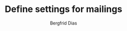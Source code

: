 ---
uid: help-en-mailing-settings-redirect
title: Define settings for mailings
description: Define settings for mailings
author: Bergfrid Dias
so.date: 02.09.2024
language: en
redirect_url: https://docs.superoffice.com/en/marketing/mailing/admin/define-settings-for-mailings.html
---
